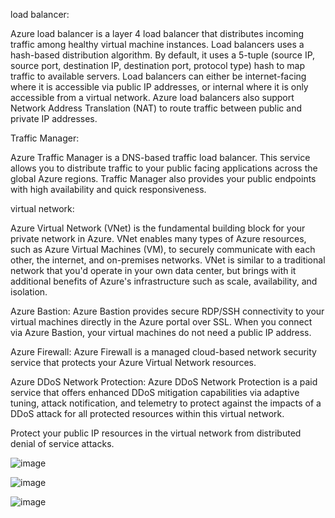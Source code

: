 load balancer:

Azure load balancer is a layer 4 load balancer that distributes incoming
traffic among healthy virtual machine instances. Load balancers uses a
hash-based distribution algorithm. By default, it uses a 5-tuple (source
IP, source port, destination IP, destination port, protocol type) hash
to map traffic to available servers. Load balancers can either be
internet-facing where it is accessible via public IP addresses, or
internal where it is only accessible from a virtual network. Azure load
balancers also support Network Address Translation (NAT) to route
traffic between public and private IP addresses.

Traffic Manager:

Azure Traffic Manager is a DNS-based traffic load balancer. This service
allows you to distribute traffic to your public facing applications
across the global Azure regions. Traffic Manager also provides your
public endpoints with high availability and quick responsiveness.

virtual network:

Azure Virtual Network (VNet) is the fundamental building block for your
private network in Azure. VNet enables many types of Azure resources,
such as Azure Virtual Machines (VM), to securely communicate with each
other, the internet, and on-premises networks. VNet is similar to a
traditional network that you'd operate in your own data center, but
brings with it additional benefits of Azure's infrastructure such as
scale, availability, and isolation.

Azure Bastion: Azure Bastion provides secure RDP/SSH connectivity to
your virtual machines directly in the Azure portal over SSL. When you
connect via Azure Bastion, your virtual machines do not need a public IP
address.

Azure Firewall: Azure Firewall is a managed cloud-based network security
service that protects your Azure Virtual Network resources.

Azure DDoS Network Protection: Azure DDoS Network Protection is a paid
service that offers enhanced DDoS mitigation capabilities via adaptive
tuning, attack notification, and telemetry to protect against the
impacts of a DDoS attack for all protected resources within this virtual
network.

Protect your public IP resources in the virtual network from distributed
denial of service attacks.

![image](https://github.com/Yogeeswarvk/WMCTC/assets/126942451/f1e9d85f-f7e7-4f0f-9192-bb04926c0464)


![image](https://github.com/Yogeeswarvk/WMCTC/assets/126942451/bc436a46-ebb5-4c63-913c-103344ed24ca)



![image](https://github.com/Yogeeswarvk/WMCTC/assets/126942451/2c5d800a-5ebf-46e7-aa08-3d705d86abda)

